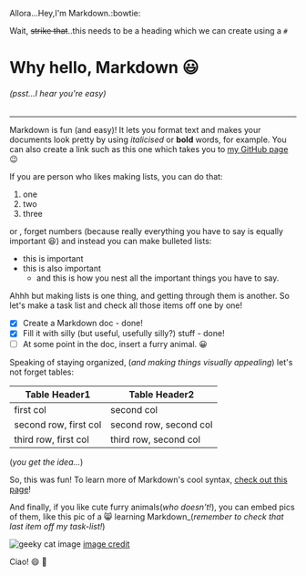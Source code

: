 Allora...Hey,I'm Markdown.:bowtie:

Wait, ~~strike that~~..this needs to be a heading which we can create using a `#`

# Why hello, Markdown :smiley:
###### (psst...I hear you're easy)

-------------------------------------------------------------------------------------------------------------------------------------

Markdown is fun (and easy)! It lets you format text and makes your documents look pretty by using *italicised* or **bold** words, for example. You can also create a link such as this one which takes you to [my GitHub page](https://github.com/nair-r) :wink:

If you are person who likes making lists, you can do that:
1. one
2. two
3. three

or , forget numbers (because really everything you have to say is equally important :laughing:) and instead you can make bulleted lists:
* this is important
* this is also important
  * and this is how you nest all the important things you have to say.
  
Ahhh but making lists is one thing, and getting through them is another. So let's make a task list and check all those items off one by one!

- [x] Create a Markdown doc - done!
- [x] Fill it with silly (but useful, usefully silly?) stuff - done!
- [ ] At some point in the doc, insert a furry animal. :grinning:

Speaking of staying organized, (_and making things visually appealing_) let's not forget tables:

Table Header1 | Table Header2
--------------|---------------
first col| second col
second row, first col| second row, second col
third row, first col| third row, second col

(*you get the idea...*)

So, this was fun! To learn more of Markdown's cool syntax, [check out this page](https://guides.github.com/features/mastering-markdown/)! 

And finally, if you like cute furry animals(*who doesn't!*), you can embed pics of them, like this pic of a :smile_cat: learning Markdown_(*remember to check that last item off my task-list!*)


![geeky cat image](https://erinina.files.wordpress.com/2012/04/cat_using_computer.jpg)
[image credit](https://erinina.files.wordpress.com/2012/04/cat_using_computer.jpg)



Ciao! :smile: :wave:
